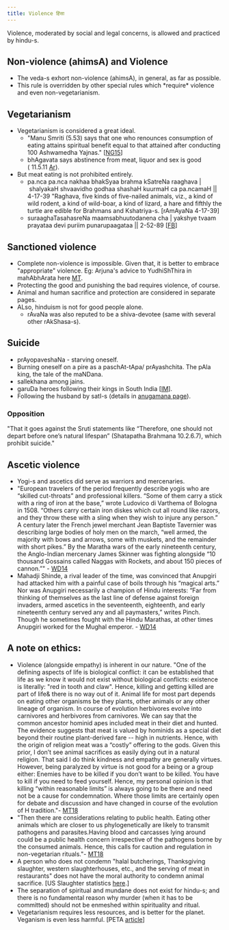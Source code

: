 ```yaml
---
title: Violence हिंसा
---
```

  

Violence, moderated by social and legal concerns, is allowed and practiced by hindu-s.

## Non-violence (ahimsA) and Violence

- The veda-s exhort non-violence (ahimsA), in general, as far as possible.
- This rule is overridden by other special rules which \*require\* violence and even non-vegetarianism.

## Vegetarianism
- Vegetarianism is considered a great ideal.
    - "Manu Smriti (5.53) says that one who renounces consumption of eating attains spiritual benefit equal to that attained after conducting 100 Ashwamedha Yajnas." \[[NG15](http://www.newsgram.com/beef-controversy-yajna-madhuparka-and-the-use-of-beef/)\]
    - bhAgavata says abstinence from meat, liquor and sex is good ( 11.5.11 [Ar](https://archive.org/stream/SrimadBhagavatamCanto11withMultipleSanskritCommentaries/sb_canto_11#page/n235/mode/2up)).
- But meat eating is not prohibited entirely.
    - pa.nca pa.nca nakhaa bhakSyaa brahma kSatreNa raaghava | shalyakaH shvaavidho godhaa shashaH kuurmaH ca pa.ncamaH || 4-17-39 "Raghava, five kinds of five-nailed animals, viz., a kind of wild rodent, a kind of wild-boar, a kind of lizard, a hare and fifthly the turtle are edible for Brahmans and Kshatriya-s. \[rAmAyaNa 4-17-39\]
    - suraaghaTasahasreNa maamsabhuutodanena cha | yakshye tvaam prayataa devi puriim punarupaagataa || 2-52-89 \[[FB](https://www.facebook.com/aditi.banerjee.3576/posts/10153393613443878?comment_id=10153394483698878&reply_comment_id=10153395312833878&notif_t=mentions_comment)\]
    
## Sanctioned violence
- Complete non-violence is impossible. Given that, it is better to embrace "appropriate" violence. Eg: Arjuna's advice to YudhiShThira in mahAbhArata here [MT](https://manasataramgini.wordpress.com/2013/03/05/the-lesson-of-arjuna/).
- Protecting the good and punishing the bad requires violence, of course.
- Animal and human sacrifice and protection are considered in separate pages.    
- ALso, hinduism is not for good people alone.
  - rAvaNa was also reputed to be a shiva-devotee (same with several other rAkShasa-s).
    

## Suicide
- prAyopaveshaNa - starving oneself.
- Burning oneself on a pire as a paschAt-tApa/ prAyashchita. The pAla king, the tale of the maNDana.
- sallekhana among jains.
- garuDa heroes following their kings in South India \[[IM](http://i.imgur.com/LcJGXVh.png)\].
- Following the husband by satI-s (details in [anugamana page](../anugamana/)). 

### Opposition
"That it goes against the Sruti statements like “Therefore, one should not depart before one’s natural lifespan” (Shatapatha Brahmana 10.2.6.7), which prohibit suicide."

## Ascetic violence
- Yogi-s and ascetics did serve as warriors and mercenaries.
- "European travelers of the period frequently describe yogis who are “skilled cut-throats” and professional killers. “Some of them carry a stick with a ring of iron at the base,” wrote Ludovico di Varthema of Bologna in 1508. “Others carry certain iron diskes which cut all round like razors, and they throw these with a sling when they wish to injure any person.” A century later the French jewel merchant Jean Baptiste Tavernier was describing large bodies of holy men on the march, “well armed, the majority with bows and arrows, some with muskets, and the remainder with short pikes.” By the Maratha wars of the early nineteenth century, the Anglo-Indian mercenary James Skinner was fighting alongside “10 thousand Gossains called Naggas with Rockets, and about 150 pieces of cannon.”" - [WD14](http://www.nybooks.com/articles/archives/2014/mar/06/under-spell-yoga/)
- Mahadji Shinde, a rival leader of the time, was convinced that Anupgiri had attacked him with a painful case of boils through his “magical arts.” Nor was Anupgiri necessarily a champion of Hindu interests: “Far from thinking of themselves as the last line of defense against foreign invaders, armed ascetics in the seventeenth, eighteenth, and early nineteenth century served any and all paymasters,” writes Pinch. Though he sometimes fought with the Hindu Marathas, at other times Anupgiri worked for the Mughal emperor. - [WD14](http://www.nybooks.com/articles/archives/2014/mar/06/under-spell-yoga/)


## A note on ethics:
- Violence (alongside empathy) is inherent in our nature. "One of the defining aspects of life is biological conflict: it can be established that life as we know it would not exist without biological conflicts: existence is literally: "red in tooth and claw". Hence, killing and getting killed are part of life& there is no way out of it. Animal life for most part depends on eating other organisms be they plants, other animals or any other lineage of organism. In course of evolution herbivores evolve into carnivores and herbivores from carnivores. We can say that the common ancestor hominid apes included meat in their diet and hunted. The evidence suggests that meat is valued by hominids as a special diet beyond their routine plant-derived fare -- high in nutrients. Hence, with the origin of religion meat was a “costly” offering to the gods. Given this prior, I don’t see animal sacrifices as easily dying out in a natural religion. That said I do think kindness and empathy are generally virtues. However, being paralyzed by virtue is not good for a being or a group either: Enemies have to be killed if you don’t want to be killed. You have to kill if you need to feed yourself. Hence, my personal opinion is that killing “within reasonable limits” is always going to be there and need not be a cause for condemnation. Where those limits are certainly open for debate and discussion and have changed in course of the evolution of H tradition."- [MT18](https://twitter.com/blog_supplement/status/1052040637531467776)
- "Then there are considerations relating to public health. Eating other animals which are closer to us phylogenetically are likely to transmit pathogens and parasites.Having blood and carcasses lying around could be a public health concern irrespective of the pathogens borne by the consumed animals. Hence, this calls for caution and regulation in non-vegetarian rituals."- [MT18](https://twitter.com/blog_supplement/status/1052040637531467776)
- A person who does not condemn "halal butcherings, Thanksgiving slaughter, western slaughterhouses, etc., and the serving of meat in restaurants" does not have the moral authority to condemn animal sacrifice. \[US Slaughter statistics [here](http://www.humanesociety.org/news/resources/research/stats_slaughter_totals.html).\]
- The separation of spiritual and mundane does not exist for hindu-s; and there is no fundamental reason why murder (when it has to be committed) should not be enmeshed within spirituality and ritual.
- Vegetarianism requires less resources, and is better for the planet. Veganism is even less harmful. \[PETA [article](http://www.peta.org/issues/animals-used-for-food/meat-wastes-natural-resources/)\]

